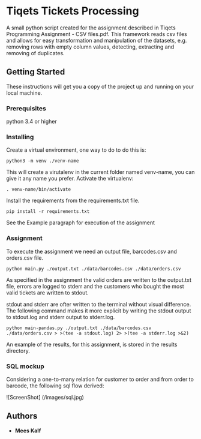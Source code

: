 # Tiqets Tickets Processing

A small python script created for the assignment described in Tiqets Programming Assignment - CSV files.pdf. This framework reads csv files and allows for easy transformation and manipulation of the datasets, e.g. removing rows with empty column values, detecting, extracting and removing of duplicates.

## Getting Started

These instructions will get you a copy of the project up and running on your local machine.

### Prerequisites

python 3.4 or higher

### Installing

Create a virtual environment, one way to do to do this is:

```
python3 -m venv ./venv-name
```

This will create a virutalenv in the current folder named venv-name, you can give it any name you prefer. Activate the virtualenv:

```
. venv-name/bin/activate
```
 
Install the requirements from the requirements.txt file. 

```
pip install -r requirements.txt
```

See the Example paragraph for execution of the assignment

### Assignment

To execute the assignment we need an output file, barcodes.csv and orders.csv file.

```
python main.py ./output.txt ./data/barcodes.csv ./data/orders.csv
```

As specified in the assignment the valid orders are written to the output.txt file, errors are logged to stderr and the customers who bought the most valid tickets are written to stdout.

stdout and stderr are ofter written to the terminal without visual difference. The following command makes it more explicit by writing the stdout output to stdout.log and stderr output to stderr.log. 

```
python main-pandas.py ./output.txt ./data/barcodes.csv ./data/orders.csv > >(tee -a stdout.log) 2> >(tee -a stderr.log >&2)
```

An example of the results, for this assignment, is stored in the results directory.

### SQL mockup
Considering a one-to-many relation for customer to order and from order to barcode, the following sql flow derived:

![ScreenShot]
(/images/sql.jpg)

## Authors

* **Mees Kalf**
